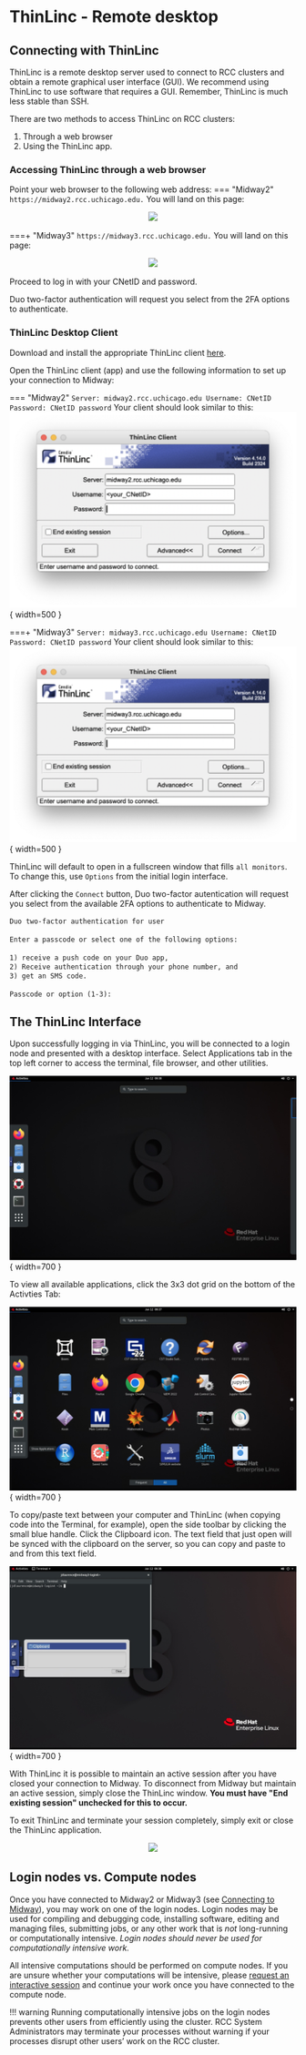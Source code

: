
# ThinLinc - Remote desktop 
## Connecting with ThinLinc
ThinLinc is a remote desktop server used to connect to RCC clusters and obtain a remote graphical user interface (GUI). We recommend using ThinLinc to use software that requires a GUI. Remember, ThinLinc is much less stable than SSH. 

There are two methods to access ThinLinc on RCC clusters:
1. Through a web browser
2. Using the ThinLinc app. 

### Accessing ThinLinc through a web browser   
Point your web browser to the following web address: 
=== "Midway2"
    ```
    https://midway2.rcc.uchicago.edu.
    ```
    You will land on this page:
    <p align="center">
	<img src="../img/connecting/midway2_thinlinc_web.png" width="300" />
	</p> 
===+ "Midway3"
    ```
    https://midway3.rcc.uchicago.edu.
    ```
    You will land on this page:
    <p align="center">
	<img src="../img/connecting/midway3_thinlinc_web.png" width="300" />
	</p> 

Proceed to log in with your CNetID and password.

Duo two-factor authentication will request you select from the 2FA options to authenticate.


### ThinLinc Desktop Client
Download and install the appropriate ThinLinc client [here](https://www.cendio.com/thinlinc/download). 

Open the ThinLinc client (app) and use the following information to set up your connection to Midway:

=== "Midway2"
    ```
    Server: midway2.rcc.uchicago.edu
    Username: CNetID
    Password: CNetID password
    ```
    Your client should look similar to this:
    ![Midway 2 ThinLinc Client](img/connecting/midway2_thinlinc_client.png){ width=500 }

===+ "Midway3"
    ```
    Server: midway3.rcc.uchicago.edu
    Username: CNetID
    Password: CNetID password
    ```
    Your client should look similar to this:
    ![Midway 3 ThinLinc Client](img/connecting/midway3_thinlinc_client.png){ width=500 }
    

ThinLinc will default to open in a fullscreen window that fills `all monitors`. To change this, use `Options` from the initial login interface. 

After clicking the `Connect` button, Duo two-factor autentication will request you select from the available 2FA options to authenticate to Midway.

```
Duo two-factor authentication for user

Enter a passcode or select one of the following options:

1) receive a push code on your Duo app,
2) Receive authentication through your phone number, and
3) get an SMS code.

Passcode or option (1-3):
```

## The ThinLinc Interface

Upon successfully logging in via ThinLinc, you will be connected to a login node and presented with a desktop interface. Select Applications tab in the top left corner to access the terminal, file browser, and other utilities.

![ThinLinc Desktop](img/connecting/thinlinc_home.jpeg){ width=700 }

To view all available applications, click the 3x3 dot grid on the bottom of the Activties Tab:

![ThinLinc Apps](img/connecting/thinlinc_apps.jpeg){ width=700 }

To copy/paste text between your computer and ThinLinc (when copying code into the Terminal, for example), open the side toolbar by clicking the small blue handle. Click the Clipboard icon. The text field that just open will be synced with the clipboard on the server, so you can copy and paste to and from this text field.

![ThinLinc Clipboard](img/connecting/thinlinc_clipboard.jpeg){ width=700 }

With ThinLinc it is possible to maintain an active session after you have closed your connection to Midway. To disconnect from Midway but maintain an active session, simply close the ThinLinc window. **You must have "End existing session" unchecked for this to occur.**

To exit ThinLinc and terminate your session completely, simply exit or close the ThinLinc application.

<!-- Deprecated??

## Remote Visualization on Midway2

RCC provides a mechanism for accessing a GPU-equipped visualization node, which can be used for running 3D and graphics-intensive visualization software packages. 

First log into Midway via ThinLinc.

Once logged in, open a terminal and in the terminal window, issue the command `sviz`

![sviz terminal](img/connecting/sviz-terminal.png){ width=500 }

To exit the Visualization node, simply close the terminal window from which it was launched. You can then log out of Midway by selecting Logout from the Applications menu in ThinLinc, or by simply closing the ThinLinc window.
-->

<p align="center">
<img src="../img/ssh/ssh-fig-006.png" width="400" />
</p> 

## Login nodes vs. Compute nodes

Once you have connected to Midway2 or Midway3 (see [Connecting to Midway](midway_connecting.md)), you may work on one of the login nodes. Login nodes may be used for compiling and debugging code, installing software, editing and managing files, submitting jobs, or any other work that is *not* long-running or computationally intensive. *Login nodes should never be used for computationally intensive work.*

All intensive computations should be performed on compute nodes. If you are unsure whether your computations will be intensive, please [request an interactive session](midway_submitting_jobs.md#interactive-jobs) and continue your work once you have connected to the compute node.

!!! warning
    Running computationally intensive jobs on the login nodes prevents other users from efficiently using the cluster. RCC System Administrators may terminate your processes without warning if your processes disrupt other users’ work on the RCC cluster. 

